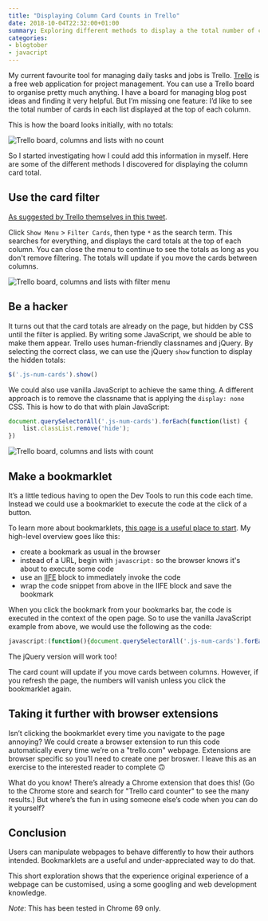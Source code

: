 ```yaml
---
title: "Displaying Column Card Counts in Trello"
date: 2018-10-04T22:32:00+01:00
summary: Exploring different methods to display a the total number of cards in a Trello board list
categories:
- blogtober
- javacript
---
```


My current favourite tool for managing daily tasks and jobs is Trello. [Trello](https://trello.com/) is a free web application for project management. You can use a Trello board to organise pretty much anything. I have a board for managing blog post ideas and finding it very helpful. But I’m missing one feature: I’d like to see the total number of cards in each list displayed at the top of each column.

This is how the board looks initially, with no totals:

![Trello board, columns and lists with no count](/images/trello-no-count.png)

So I started investigating how I could add this information in myself. Here are some of the different methods I discovered for displaying the column card total.

## Use the card filter

[As suggested by Trello themselves in this tweet](https://twitter.com/trello/status/601037166462898177?lang=en).

Click `Show Menu` > `Filter Cards`, then type `*` as the search term. This searches for everything, and displays the card totals at the top of each column. You can close the menu to continue to see the totals as long as you don't remove filtering. The totals will update if you move the cards between columns.

![Trello board, columns and lists with filter menu](/images/trello-filter.png)

## Be a hacker

It turns out that the card totals are already on the page, but hidden by CSS until the filter is applied. By writing some JavaScript, we should be able to make them appear. Trello uses human-friendly classnames and jQuery. By selecting the correct class, we can use the jQuery `show` function to display the hidden totals:

```js
$('.js-num-cards').show()
```

We could also use vanilla JavaScript to achieve the same thing. A different approach is to remove the classname that is applying the `display: none` CSS. This is how to do that with plain JavaScript:

```js
document.querySelectorAll('.js-num-cards').forEach(function(list) {
    list.classList.remove('hide');
})
```

![Trello board, columns and lists with count](/images/trello-jquery.png)

## Make a bookmarklet

It’s a little tedious having to open the Dev Tools to run this code each time. Instead we could use a bookmarklet to execute the code at the click of a button.

To learn more about bookmarklets, [this page is a useful place to start](https://gist.github.com/caseywatts/c0cec1f89ccdb8b469b1). My high-level overview goes like this:

- create a bookmark as usual in the browser
- instead of a URL, begin with `javascript:` so the browser knows it's about to execute some code
- use an [IIFE](https://developer.mozilla.org/en-US/docs/Glossary/IIFE) block to immediately invoke the code
- wrap the code snippet from above in the IIFE block and save the bookmark

When you click the bookmark from your bookmarks bar, the code is executed in the context of the open page. So to use the vanilla JavaScript example from above, we would use the following as the code:

```js
javascript:(function(){document.querySelectorAll('.js-num-cards').forEach(function(list) { list.classList.remove('hide'); })})();
```

The jQuery version will work too!

The card count will update if you move cards between columns. However, if you refresh the page, the numbers will vanish unless you click the bookmarklet again.

## Taking it further with browser extensions

Isn’t clicking the bookmarklet every time you navigate to the page annoying? We could create a browser extension to run this code automatically every time we’re on a "trello.com" webpage. Extensions are browser specific so you’ll need to create one per broswer. I leave this as an exercise to the interested reader to complete 🙃

What do you know! There’s already a Chrome extension that does this! (Go to the Chrome store and search for "Trello card counter" to see the many results.) But where’s the fun in using someone else’s code when you can do it yourself?

## Conclusion

Users can manipulate webpages to behave differently to how their authors intended. Bookmarklets are a useful and under-appreciated way to do that.

This short exploration shows that the experience original experience of a webpage can be customised, using a some googling and web development knowledge.

_Note_: This has been tested in Chrome 69 only.
